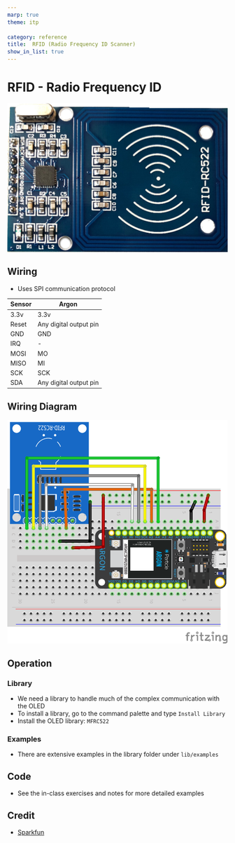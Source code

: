 ```yaml
---
marp: true
theme: itp

category: reference
title:  RFID (Radio Frequency ID Scanner)
show_in_list: true
---
```


<!-- headingDivider: 2 -->

# RFID - Radio Frequency ID 

<img src="rfid.assets/rfid_mfc522_sensor.jpg" style="width:600px;" />



## Wiring 

- Uses SPI communication protocol

| Sensor | Argon                  |
| ------ | ---------------------- |
| 3.3v   | 3.3v                   |
| Reset  | Any digital output pin |
| GND    | GND                    |
| IRQ    | -                      |
| MOSI   | MO                     |
| MISO   | MI                     |
| SCK    | SCK                    |
| SDA    | Any digital output pin |

## Wiring Diagram

<img src="rfid.assets/rfid_bb.png" style="width:800px;" />



## Operation

### Library

* We need a library to handle much of the complex communication with the OLED 
* To install a library, go to the command palette and type `Install Library`
* Install the OLED library: `MFRC522`

### Examples

- There are extensive examples in the library folder under `lib/examples`

## Code

- See the in-class exercises and notes for more detailed examples

## Credit

* [Sparkfun](https://www.sparkfun.com/products/13285)























